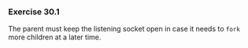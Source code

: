### Exercise 30.1

The parent must keep the listening socket open in case it needs to `fork` more children at a later time.
